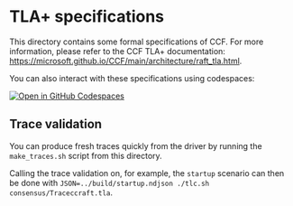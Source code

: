 # TLA+ specifications

This directory contains some formal specifications of CCF. For more information, please refer to the CCF TLA+ documentation: https://microsoft.github.io/CCF/main/architecture/raft_tla.html.

You can also interact with these specifications using codespaces:

[![Open in GitHub Codespaces](https://github.com/codespaces/badge.svg)](https://github.com/codespaces/new?hide_repo_select=true&ref=main&repo=180112558&machine=xLargePremiumLinux&devcontainer_path=.devcontainer%2Ftlaplus%2Fdevcontainer.json&location=WestEurope)

## Trace validation

You can produce fresh traces quickly from the driver by running the `make_traces.sh` script from this directory.

Calling the trace validation on, for example, the `startup` scenario can then be done with `JSON=../build/startup.ndjson ./tlc.sh consensus/Traceccraft.tla`.
